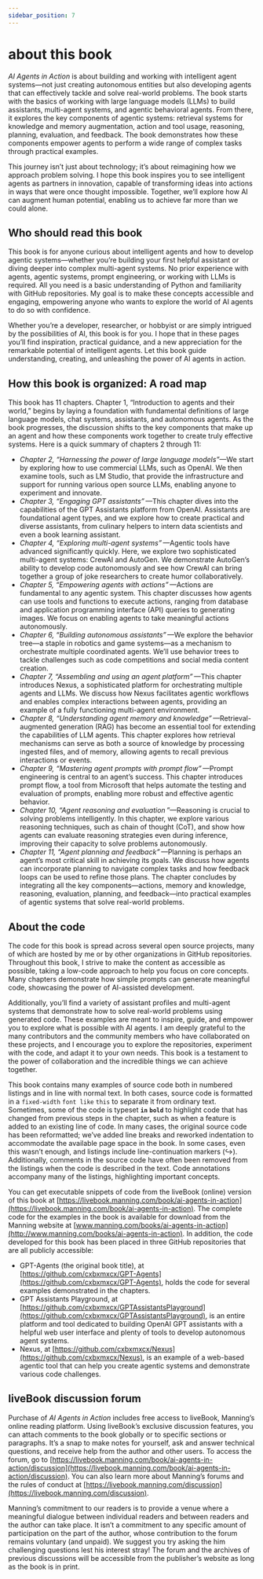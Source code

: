 ```yaml
---
sidebar_position: 7
---
```


# about this book

*AI Agents in Action* is about building and working with intelligent agent systems—not just creating autonomous entities but also developing agents that can effectively tackle and solve real-world problems. The book starts with the basics of working with large language models (LLMs) to build assistants, multi-agent systems, and agentic behavioral agents. From there, it explores the key components of agentic systems: retrieval systems for knowledge and memory augmentation, action and tool usage, reasoning, planning, evaluation, and feedback. The book demonstrates how these components empower agents to perform a wide range of complex tasks through practical examples.

This journey isn’t just about technology; it’s about reimagining how we approach problem solving. I hope this book inspires you to see intelligent agents as partners in innovation, capable of transforming ideas into actions in ways that were once thought impossible. Together, we’ll explore how AI can augment human potential, enabling us to achieve far more than we could alone.

## Who should read this book

This book is for anyone curious about intelligent agents and how to develop agentic systems—whether you’re building your first helpful assistant or diving deeper into complex multi-agent systems. No prior experience with agents, agentic systems, prompt engineering, or working with LLMs is required. All you need is a basic understanding of Python and familiarity with GitHub repositories. My goal is to make these concepts accessible and engaging, empowering anyone who wants to explore the world of AI agents to do so with confidence.

Whether you’re a developer, researcher, or hobbyist or are simply intrigued by the possibilities of AI, this book is for you. I hope that in these pages you’ll find inspiration, practical guidance, and a new appreciation for the remarkable potential of intelligent agents. Let this book guide understanding, creating, and unleashing the power of AI agents in action.

## How this book is organized: A road map

This book has 11 chapters. Chapter 1, “Introduction to agents and their world,” begins by laying a foundation with fundamental definitions of large language models, chat systems, assistants, and autonomous agents. As the book progresses, the discussion shifts to the key components that make up an agent and how these components work together to create truly effective systems. Here is a quick summary of chapters 2 through 11:

- *Chapter 2, “Harnessing the power of large language models”*—We start by exploring how to use commercial LLMs, such as OpenAI. We then examine tools, such as LM Studio, that provide the infrastructure and support for running various open source LLMs, enabling anyone to experiment and innovate.
- *Chapter 3, “Engaging GPT assistants”* —This chapter dives into the capabilities of the GPT Assistants platform from OpenAI. Assistants are foundational agent types, and we explore how to create practical and diverse assistants, from culinary helpers to intern data scientists and even a book learning assistant.
- *Chapter 4, “Exploring multi-agent systems”* —Agentic tools have advanced significantly quickly. Here, we explore two sophisticated multi-agent systems: CrewAI and AutoGen. We demonstrate AutoGen’s ability to develop code autonomously and see how CrewAI can bring together a group of joke researchers to create humor collaboratively.
- *Chapter 5, “Empowering agents with actions”* —Actions are fundamental to any agentic system. This chapter discusses how agents can use tools and functions to execute actions, ranging from database and application programming interface (API) queries to generating images. We focus on enabling agents to take meaningful actions autonomously.
- *Chapter 6, “Building autonomous assistants”* —We explore the behavior tree—a staple in robotics and game systems—as a mechanism to orchestrate multiple coordinated agents. We’ll use behavior trees to tackle challenges such as code competitions and social media content creation.
- *Chapter 7, “Assembling and using an agent platform”* —This chapter introduces Nexus, a sophisticated platform for orchestrating multiple agents and LLMs. We discuss how Nexus facilitates agentic workflows and enables complex interactions between agents, providing an example of a fully functioning multi-agent environment.
- *Chapter 8, “Understanding agent memory and knowledge”* —Retrieval-augmented generation (RAG) has become an essential tool for extending the capabilities of LLM agents. This chapter explores how retrieval mechanisms can serve as both a source of knowledge by processing ingested files, and of memory, allowing agents to recall previous interactions or events.
- *Chapter 9, “Mastering agent prompts with prompt flow”* —Prompt engineering is central to an agent’s success. This chapter introduces prompt flow, a tool from Microsoft that helps automate the testing and evaluation of prompts, enabling more robust and effective agentic behavior.
- *Chapter 10, “Agent reasoning and evaluation ”*—Reasoning is crucial to solving problems intelligently. In this chapter, we explore various reasoning techniques, such as chain of thought (CoT), and show how agents can evaluate reasoning strategies even during inference, improving their capacity to solve problems autonomously.
- *Chapter 11, “Agent planning and feedback”* —Planning is perhaps an agent’s most critical skill in achieving its goals. We discuss how agents can incorporate planning to navigate complex tasks and how feedback loops can be used to refine those plans. The chapter concludes by integrating all the key components—actions, memory and knowledge, reasoning, evaluation, planning, and feedback—into practical examples of agentic systems that solve real-world problems.

## About the code

The code for this book is spread across several open source projects, many of which are hosted by me or by other organizations in GitHub repositories. Throughout this book, I strive to make the content as accessible as possible, taking a low-code approach to help you focus on core concepts. Many chapters demonstrate how simple prompts can generate meaningful code, showcasing the power of AI-assisted development.

Additionally, you’ll find a variety of assistant profiles and multi-agent systems that demonstrate how to solve real-world problems using generated code. These examples are meant to inspire, guide, and empower you to explore what is possible with AI agents. I am deeply grateful to the many contributors and the community members who have collaborated on these projects, and I encourage you to explore the repositories, experiment with the code, and adapt it to your own needs. This book is a testament to the power of collaboration and the incredible things we can achieve together.

This book contains many examples of source code both in numbered listings and in line with normal text. In both cases, source code is formatted in a `fixed-width` `font like` `this` to separate it from ordinary text. Sometimes, some of the code is typeset **`in`** **`bold`** to highlight code that has changed from previous steps in the chapter, such as when a feature is added to an existing line of code. In many cases, the original source code has been reformatted; we’ve added line breaks and reworked indentation to accommodate the available page space in the book. In some cases, even this wasn’t enough, and listings include line-continuation markers (↪). Additionally, comments in the source code have often been removed from the listings when the code is described in the text. Code annotations accompany many of the listings, highlighting important concepts.

You can get executable snippets of code from the liveBook (online) version of this book at [https://livebook.manning.com/book/ai-agents-in-action](https://livebook.manning.com/book/ai-agents-in-action). The complete code for the examples in the book is available for download from the Manning website at [www.manning.com/books/ai-agents-in-action](http://www.manning.com/books/ai-agents-in-action). In addition, the code developed for this book has been placed in three GitHub repositories that are all publicly accessible:

- GPT-Agents (the original book title), at [https://github.com/cxbxmxcx/GPT-Agents](https://github.com/cxbxmxcx/GPT-Agents), holds the code for several examples demonstrated in the chapters.
- GPT Assistants Playground, at [https://github.com/cxbxmxcx/GPTAssistantsPlayground](https://github.com/cxbxmxcx/GPTAssistantsPlayground), is an entire platform and tool dedicated to building OpenAI GPT assistants with a helpful web user interface and plenty of tools to develop autonomous agent systems.
- Nexus, at [https://github.com/cxbxmxcx/Nexus](https://github.com/cxbxmxcx/Nexus), is an example of a web-based agentic tool that can help you create agentic systems and demonstrate various code challenges.

## liveBook discussion forum

Purchase of *AI Agents in Action* includes free access to liveBook, Manning’s online reading platform. Using liveBook’s exclusive discussion features, you can attach comments to the book globally or to specific sections or paragraphs. It’s a snap to make notes for yourself, ask and answer technical questions, and receive help from the author and other users. To access the forum, go to [https://livebook.manning.com/book/ai-agents-in-action/discussion](https://livebook.manning.com/book/ai-agents-in-action/discussion). You can also learn more about Manning’s forums and the rules of conduct at [https://livebook.manning.com/discussion](https://livebook.manning.com/discussion).

Manning’s commitment to our readers is to provide a venue where a meaningful dialogue between individual readers and between readers and the author can take place. It isn’t a commitment to any specific amount of participation on the part of the author, whose contribution to the forum remains voluntary (and unpaid). We suggest you try asking the him challenging questions lest his interest stray! The forum and the archives of previous discussions will be accessible from the publisher’s website as long as the book is in print.
